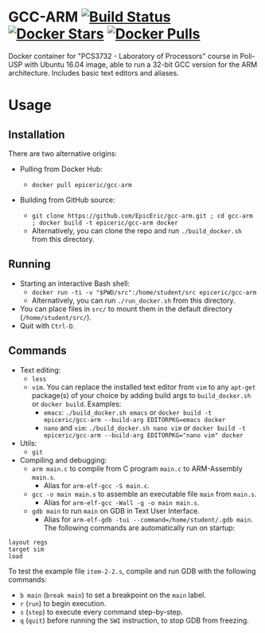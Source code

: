 # GCC-ARM [![Build Status](https://travis-ci.org/EpicEric/gcc-arm.svg?branch=master)](https://travis-ci.org/EpicEric/gcc-arm) [![Docker Stars](https://img.shields.io/docker/stars/epiceric/gcc-arm.svg)](https://hub.docker.com/r/epiceric/gcc-arm/) [![Docker Pulls](https://img.shields.io/docker/pulls/epiceric/gcc-arm.svg)](https://hub.docker.com/r/epiceric/gcc-arm/)

Docker container for "PCS3732 - Laboratory of Processors" course in Poli-USP with Ubuntu 16.04 image, able to run a 32-bit GCC version for the ARM architecture. Includes basic text editors and aliases.

# Usage

## Installation

There are two alternative origins:

* Pulling from Docker Hub:
	* `docker pull epiceric/gcc-arm`

* Building from GitHub source: 
	* `git clone https://github.com/EpicEric/gcc-arm.git ; cd gcc-arm ; docker build -t epiceric/gcc-arm docker`
	* Alternatively, you can clone the repo and run `./build_docker.sh` from this directory.


## Running

* Starting an interactive Bash shell:
	* `docker run -ti -v "$PWD/src":/home/student/src epiceric/gcc-arm`
	* Alternatively, you can run `./run_docker.sh` from this directory.
* You can place files in `src/` to mount them in the default directory (`/home/student/src/`).
* Quit with `Ctrl-D`.

## Commands

* Text editing:
	* `less`
	* `vim`. You can replace the installed text editor from `vim` to any `apt-get` package(s) of your choice by adding build args to `build_docker.sh` or `docker build`. Examples:
		* `emacs`: `./build_docker.sh emacs` or `docker build -t epiceric/gcc-arm --build-arg EDITORPKG=emacs docker`
		* `nano` and `vim`: `./build_docker.sh nano vim` or `docker build -t epiceric/gcc-arm --build-arg EDITORPKG="nano vim" docker`
* Utils:
	* `git`
* Compiling and debugging:
	* `arm main.c` to compile from C program `main.c` to ARM-Assembly `main.s`.
		* Alias for `arm-elf-gcc -S main.c`.
	* `gcc -o main main.s` to assemble an executable file `main` from `main.s`.
		* Alias for `arm-elf-gcc -Wall -g -o main main.s`.
	* `gdb main` to run `main` on GDB in Text User Interface.
		* Alias for `arm-elf-gdb -tui --command=/home/student/.gdb main`. The following commands are automatically run on startup:
```
layout regs
target sim
load
```

To test the example file `item-2-2.s`, compile and run GDB with the following commands:
* `b main` (`break main`) to set a breakpoint on the `main` label.
* `r` (`run`) to begin execution.
* `s` (`step`) to execute every command step-by-step.
* `q` (`quit`) before running the `SWI` instruction, to stop GDB from freezing.
